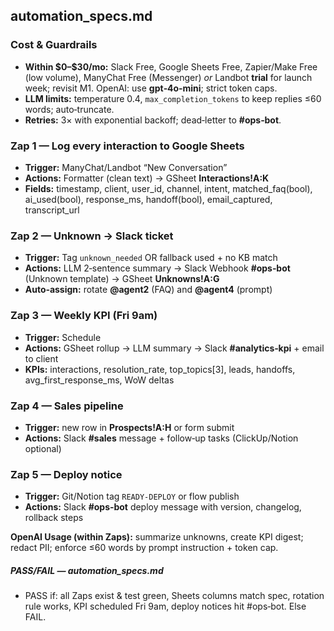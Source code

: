 ## automation\_specs.md

### Cost & Guardrails

- **Within \$0–\$30/mo:** Slack Free, Google Sheets Free, Zapier/Make Free (low volume), ManyChat Free (Messenger) *or* Landbot **trial** for launch week; revisit M1. OpenAI: use **gpt‑4o‑mini**; strict token caps.
- **LLM limits:** temperature 0.4, `max_completion_tokens` to keep replies ≤60 words; auto‑truncate.
- **Retries:** 3× with exponential backoff; dead‑letter to **#ops‑bot**.

### Zap 1 — Log every interaction to Google Sheets

- **Trigger:** ManyChat/Landbot “New Conversation”
- **Actions:** Formatter (clean text) → GSheet **Interactions!A:K**
- **Fields:** timestamp, client, user\_id, channel, intent, matched\_faq(bool), ai\_used(bool), response\_ms, handoff(bool), email\_captured, transcript\_url

### Zap 2 — Unknown → Slack ticket

- **Trigger:** Tag `unknown_needed` OR fallback used + no KB match
- **Actions:** LLM 2‑sentence summary → Slack Webhook **#ops‑bot** (Unknown template) → GSheet **Unknowns!A:G**
- **Auto‑assign:** rotate **@agent2** (FAQ) and **@agent4** (prompt)

### Zap 3 — Weekly KPI (Fri 9am)

- **Trigger:** Schedule
- **Actions:** GSheet rollup → LLM summary → Slack **#analytics‑kpi** + email to client
- **KPIs:** interactions, resolution\_rate, top\_topics[3], leads, handoffs, avg\_first\_response\_ms, WoW deltas

### Zap 4 — Sales pipeline

- **Trigger:** new row in **Prospects!A:H** or form submit
- **Actions:** Slack **#sales** message + follow‑up tasks (ClickUp/Notion optional)

### Zap 5 — Deploy notice

- **Trigger:** Git/Notion tag `READY-DEPLOY` or flow publish
- **Actions:** Slack **#ops‑bot** deploy message with version, changelog, rollback steps

**OpenAI Usage (within Zaps):** summarize unknowns, create KPI digest; redact PII; enforce ≤60 words by prompt instruction + token cap.

##### PASS/FAIL — automation\_specs.md

- PASS if: all Zaps exist & test green, Sheets columns match spec, rotation rule works, KPI scheduled Fri 9am, deploy notices hit #ops‑bot. Else FAIL.
